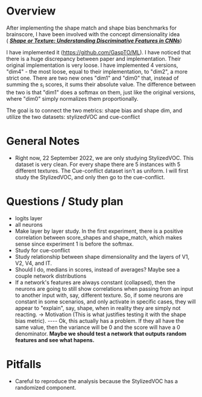 # Overview
After implementing the shape match and shape bias benchmarks for brainscore, I have been involved with the concept dimensionality idea ( [**_Shape or Texture: Understanding Discriminative Features in CNNs_**](https://arxiv.org/pdf/2101.11604.pdf))

I have implemented it (https://github.com/GaspTO/ML). I have noticed that there is a huge discrepancy between paper and implementation.  Their original implementation is very loose. I have implemented 4 versions, "dim4" - the most loose, equal to their implementation, to "dim2", a more strict one. There are two new ones "dim1" and "dim0" that, instead of summing the $s_i$ scores, it sums their absolute value. The difference between the two is that "dim1" does a softmax on them, just like the original versions, where "dim0" simply normalizes them proportionally.

The goal is to connect the two metrics: shape bias and shape dim, and utilize the two datasets: stylizedVOC and cue-conflict

# General Notes
*  Right now, 22 September 2022, we are only studying StylizedVOC. This dataset is very clean. For every shape there are 5 instances with 5 different textures. The Cue-conflict dataset isn't as uniform. I will first study the StylizedVOC, and only then go to the cue-conflict.

# Questions / Study plan
* logits layer
* all neurons
* Make layer by layer study. In the first experiment, there is a positive correlation between score_shapes and shape_match, which makes sense since experiment 1 is before the softmax. 
* Study for cue-conflict
* Study relationship between shape dimensionality and the layers of V1, V2, V4, and IT.
* Should I do, medians in scores, instead of averages? Maybe see a couple network distributions
* If a network's features are always constant (collapsed), then the neurons are going to still show correlations when passing from an input to another input with, say, different texture. So, if some neurons are constant in some scenarios, and only activate in specific cases, they will appear to "explain", say, shape, when in reality they are simply not reacting. -> Motivation (This is what justifies testing it with the shape bias metric). ---- Ok, this actually has a problem. If they all have the same value, then the variance will be 0 and the score will have a 0 denominator. **Maybe we should test a network that outputs random features and see what hapens.**


# Pitfalls
* Careful to reproduce the analysis because the StylizedVOC has a randomized component.